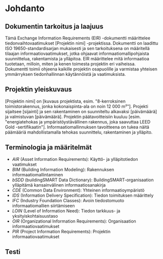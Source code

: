# Johdanto

## Dokumentin tarkoitus ja laajuus

Tämä Exchange Information Requirements (EIR) -dokumentti määrittelee tiedonvaihtovaatimukset [Projektin nimi] -projektissa. Dokumentti on laadittu ISO 19650-standardisarjan mukaisesti ja sen tarkoituksena on määritellä tilaajan informaatiovaatimukset, jotka ohjaavat informaatiomallipohjaista suunnittelua, rakentamista ja ylläpitoa. EIR määrittelee mitä informaatioa tuotetaan, milloin, miten ja kenen toimesta projektin eri vaiheissa.
Dokumentti toimii ohjeena kaikille projektin osapuolille ja varmistaa yhteisen ymmärryksen tiedonhallinnan käytännöistä ja vaatimuksista.

## Projektin yleiskuvaus

[Projektin nimi] on [kuvaus projektista, esim. "8-kerroksinen toimistorakennus, jonka kokonaispinta-ala on noin 12 000 m²"]. Projekti sijaitsee [sijainti] ja sen rakentaminen on suunniteltu alkavaksi [päivämäärä] ja valmistuvan [päivämäärä].
Projektin päätavoitteisiin kuuluu [esim. "energiatehokas ja ympäristöystävällinen rakennus, joka saavuttaa LEED Gold -sertifikaatin"]. Informaatiomallinnuksen tavoitteena on tukea näitä päämääriä mahdollistamalla tehokas suunnittelu, rakentaminen ja ylläpito.

## Terminologia ja määritelmät 

- *AIR* (Asset Information Requirements): Käyttö- ja ylläpitotiedon vaatimukset
- *BIM* (Building Information Modeling): Rakennuksen informaatiomallintaminen
- *bSDD* (buildingSMART Data Dictionary): BuildingSMART-organisaation ylläpitämä kansainvälinen informaatiosanakirja
- *CDE* (Common Data Environment): Yhteinen informaatioympäristö
- *IDS* (Information Delivery Specification): Tiedon toimituksen määrittely
- *IFC* (Industry Foundation Classes): Avoin tiedostomuoto informaatiomallien siirtämiseen
- *LOIN* (Level of Information Need): Tiedon tarkkuus- ja yksityiskohtaisuustaso
- *OIR* (Organizational Information Requirements): Organisaation informaatiovaatimukset
- *PIR* (Project Information Requirements): Projektin informaatiovaatimukset

## Testi